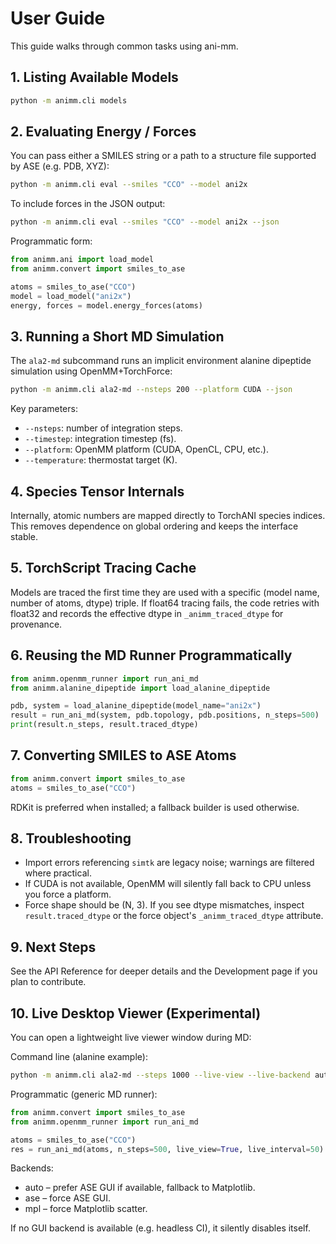 # User Guide

This guide walks through common tasks using ani-mm.

## 1. Listing Available Models

```bash
python -m animm.cli models
```

## 2. Evaluating Energy / Forces

You can pass either a SMILES string or a path to a structure file supported by ASE (e.g. PDB, XYZ):

```bash
python -m animm.cli eval --smiles "CCO" --model ani2x
```

To include forces in the JSON output:

```bash
python -m animm.cli eval --smiles "CCO" --model ani2x --json
```

Programmatic form:

```python
from animm.ani import load_model
from animm.convert import smiles_to_ase

atoms = smiles_to_ase("CCO")
model = load_model("ani2x")
energy, forces = model.energy_forces(atoms)
```

## 3. Running a Short MD Simulation

The `ala2-md` subcommand runs an implicit environment alanine dipeptide simulation using OpenMM+TorchForce:

```bash
python -m animm.cli ala2-md --nsteps 200 --platform CUDA --json
```

Key parameters:

- `--nsteps`: number of integration steps.
- `--timestep`: integration timestep (fs).
- `--platform`: OpenMM platform (CUDA, OpenCL, CPU, etc.).
- `--temperature`: thermostat target (K).

## 4. Species Tensor Internals

Internally, atomic numbers are mapped directly to TorchANI species indices. This removes dependence on global ordering and keeps the interface stable.

## 5. TorchScript Tracing Cache

Models are traced the first time they are used with a specific (model name, number of atoms, dtype) triple. If float64 tracing fails, the code retries with float32 and records the effective dtype in `_animm_traced_dtype` for provenance.

## 6. Reusing the MD Runner Programmatically

```python
from animm.openmm_runner import run_ani_md
from animm.alanine_dipeptide import load_alanine_dipeptide

pdb, system = load_alanine_dipeptide(model_name="ani2x")
result = run_ani_md(system, pdb.topology, pdb.positions, n_steps=500)
print(result.n_steps, result.traced_dtype)
```

## 7. Converting SMILES to ASE Atoms

```python
from animm.convert import smiles_to_ase
atoms = smiles_to_ase("CCO")
```

RDKit is preferred when installed; a fallback builder is used otherwise.

## 8. Troubleshooting

- Import errors referencing `simtk` are legacy noise; warnings are filtered where practical.
- If CUDA is not available, OpenMM will silently fall back to CPU unless you force a platform.
- Force shape should be (N, 3). If you see dtype mismatches, inspect `result.traced_dtype` or the force object's `_animm_traced_dtype` attribute.

## 9. Next Steps

See the API Reference for deeper details and the Development page if you plan to contribute.

## 10. Live Desktop Viewer (Experimental)

You can open a lightweight live viewer window during MD:

Command line (alanine example):

```bash
python -m animm.cli ala2-md --steps 1000 --live-view --live-backend auto
```

Programmatic (generic MD runner):

```python
from animm.convert import smiles_to_ase
from animm.openmm_runner import run_ani_md

atoms = smiles_to_ase("CCO")
res = run_ani_md(atoms, n_steps=500, live_view=True, live_interval=50)
```

Backends:
* auto – prefer ASE GUI if available, fallback to Matplotlib.
* ase – force ASE GUI.
* mpl – force Matplotlib scatter.

If no GUI backend is available (e.g. headless CI), it silently disables itself.
